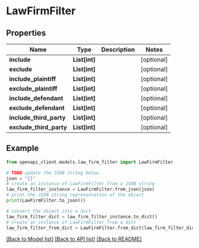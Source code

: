 # LawFirmFilter


## Properties

Name | Type | Description | Notes
------------ | ------------- | ------------- | -------------
**include** | **List[int]** |  | [optional] 
**exclude** | **List[int]** |  | [optional] 
**include_plaintiff** | **List[int]** |  | [optional] 
**exclude_plaintiff** | **List[int]** |  | [optional] 
**include_defendant** | **List[int]** |  | [optional] 
**exclude_defendant** | **List[int]** |  | [optional] 
**include_third_party** | **List[int]** |  | [optional] 
**exclude_third_party** | **List[int]** |  | [optional] 

## Example

```python
from openapi_client.models.law_firm_filter import LawFirmFilter

# TODO update the JSON string below
json = "{}"
# create an instance of LawFirmFilter from a JSON string
law_firm_filter_instance = LawFirmFilter.from_json(json)
# print the JSON string representation of the object
print(LawFirmFilter.to_json())

# convert the object into a dict
law_firm_filter_dict = law_firm_filter_instance.to_dict()
# create an instance of LawFirmFilter from a dict
law_firm_filter_from_dict = LawFirmFilter.from_dict(law_firm_filter_dict)
```
[[Back to Model list]](../README.md#documentation-for-models) [[Back to API list]](../README.md#documentation-for-api-endpoints) [[Back to README]](../README.md)


